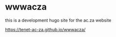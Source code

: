 # wwwacza
this is a development hugo site for the ac.za website

https://tenet-ac-za.github.io/wwwacza/

